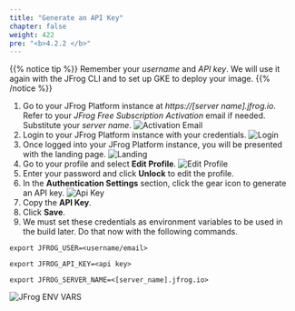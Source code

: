 ```yaml
---
title: "Generate an API Key"
chapter: false
weight: 422
pre: "<b>4.2.2 </b>"
---
```


{{% notice tip %}}
Remember your _username_ and _API key_. We will use it again with the JFrog CLI and to set up GKE to deploy your image.
{{% /notice %}}

1. Go to your JFrog Platform instance at _https://[server name].jfrog.io_. Refer to your _JFrog Free Subscription Activation_ email if needed. Substitute your _server name_.
![Activation Email](/images/activation-email.png)
2. Login to your JFrog Platform instance with your credentials.
![Login](/images/login.png)
3. Once logged into your JFrog Platform instance, you will be presented with the landing page.
![Landing](/images/landing.png)
4. Go to your profile and select **Edit Profile**.
![Edit Profile](/images/edit-profile.png)
5. Enter your password and click **Unlock** to edit the profile.
6. In the **Authentication Settings** section, click the gear icon to generate an API key.
![Api Key](/images/api-key.png)
7. Copy the **API Key**.
8. Click **Save**.
9. We must set these credentials as environment variables to be used in the build later. Do that now with the following commands.

``
export JFROG_USER=<username/email>
``

``
export JFROG_API_KEY=<api key>
``

``
export JFROG_SERVER_NAME=<[server_name].jfrog.io>
``

![JFrog ENV VARS](/images/jfrog-env-vars.png)



